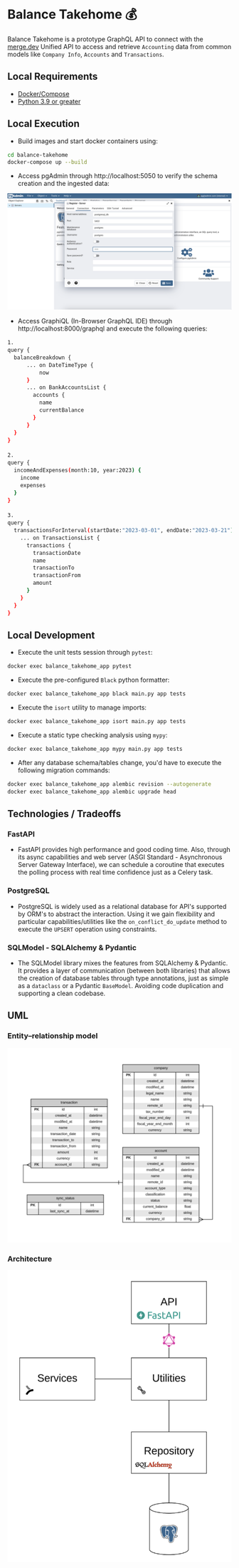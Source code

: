 # Balance Takehome 💰

Balance Takehome is a prototype GraphQL API to connect with the [merge.dev](https://merge.dev/) Unified API to access and retrieve ```Accounting``` data from common models like ```Company Info```, ```Accounts``` and ```Transactions```.

## Local Requirements

- [Docker/Compose](https://docs.docker.com/engine/install/)
- [Python 3.9 or greater](https://www.python.org/downloads/)

## Local Execution

- Build images and start docker containers using:

```bash
cd balance-takehome
docker-compose up --build
```

- Access pgAdmin through http://localhost:5050 to verify the schema creation and the ingested data:

![alt text](https://github.com/davidher28/balance-takehome/blob/main/static/pgAdmin2.png)

- Access GraphiQL (In-Browser GraphQL IDE) through http://localhost:8000/graphql and execute the following queries:

```bash
1.
query {
  balanceBreakdown {
      ... on DateTimeType {
          now
      }
      ... on BankAccountsList {
        accounts {
          name
          currentBalance
        }
      }
  }
}

2.
query {
  incomeAndExpenses(month:10, year:2023) {
    income
    expenses
  }
}

3.
query {
  transactionsForInterval(startDate:"2023-03-01", endDate:"2023-03-21") {
    ... on TransactionsList {
      transactions {        
        transactionDate
        name
        transactionTo
        transactionFrom
        amount
      }
    }
  }
}
```

## Local Development

- Execute the unit tests session through ```pytest```:

```bash
docker exec balance_takehome_app pytest
```

- Execute the pre-configured ```Black``` python formatter:

```bash
docker exec balance_takehome_app black main.py app tests
```

- Execute the ```isort``` utility to manage imports:

```bash
docker exec balance_takehome_app isort main.py app tests
```

- Execute a static type checking analysis using ```mypy```:

```bash
docker exec balance_takehome_app mypy main.py app tests
```

- After any database schema/tables change, you'd have to execute the following migration commands:

```bash
docker exec balance_takehome_app alembic revision --autogenerate
docker exec balance_takehome_app alembic upgrade head
```

## Technologies / Tradeoffs

### FastAPI
- FastAPI provides high performance and good coding time. Also, through its async capabilities and web server (ASGI Standard - Asynchronous Server Gateway Interface), we can schedule a coroutine that executes the polling process with real time confidence just as a Celery task.

### PostgreSQL
- PostgreSQL is widely used as a relational database for API's supported by ORM's to abstract the interaction. Using it we gain flexibility and particular capabilities/utilities like the ```on_conflict_do_update``` method to execute the ```UPSERT``` operation using constraints.

### SQLModel - SQLAlchemy & Pydantic
- The SQLModel library mixes the features from SQLAlchemy & Pydantic. It provides a layer of communication (between both libraries) that allows the creation of database tables through type annotations, just as simple as a ```dataclass``` or a Pydantic ```BaseModel```. Avoiding code duplication and supporting a clean codebase.

## UML

### Entity–relationship model

![alt text](https://github.com/davidher28/balance-takehome/blob/main/static/ER-Model.png)

### Architecture

![alt text](https://github.com/davidher28/balance-takehome/blob/main/static/architecture.png)

